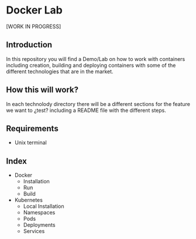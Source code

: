 # Docker Lab

[WORK IN PROGRESS]


## Introduction

In this repository you will find a Demo/Lab on how to work with containers including creation, building and deploying containers with some of the different technologies that are in the market.

## How this will work?

In each technolody directory there will be a different sections for the feature we want to ¿test? including a README file with the different steps.

## Requirements

* Unix terminal

## Index

* Docker
  * Installation
  * Run
  * Build
* Kubernetes
  * Local Installation
  * Namespaces
  * Pods
  * Deployments
  * Services
